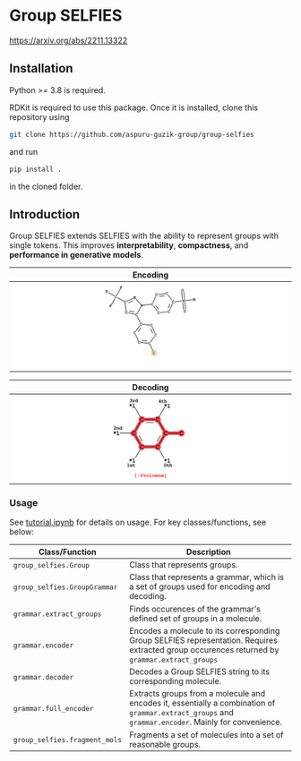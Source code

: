 # Group SELFIES
https://arxiv.org/abs/2211.13322

## Installation
Python >= 3.8 is required.

RDKit is required to use this package. Once it is installed, clone this repository using
```bash
git clone https://github.com/aspuru-guzik-group/group-selfies
```
and run
```bash
pip install .
```
in the cloned folder.

## Introduction
Group SELFIES extends SELFIES with the ability to represent groups with single tokens. This improves **interpretability**, **compactness**, and **performance in generative models**.

| Encoding |
|:--:|
| ![Encoding process](graphics/encoding.gif) |

| Decoding |
|:--:|
| ![Decoding process](graphics/decoding.gif) |



### Usage
See [tutorial.ipynb](tutorial/tutorial.ipynb) for details on usage. For key classes/functions, see below:

| Class/Function                              | Description                                                       |
| ------------------------------------- | ----------------------------------------------------------------- |
| ``group_selfies.Group``                   | Class that represents groups. |
| ``group_selfies.GroupGrammar``                   | Class that represents a grammar, which is a set of groups used for encoding and decoding. |
| ``grammar.extract_groups``             | Finds occurences of the grammar's defined set of groups in a molecule.       |
| ``grammar.encoder``             | Encodes a molecule to its corresponding Group SELFIES representation. Requires extracted group occurences returned by ``grammar.extract_groups``          |
| ``grammar.decoder`` | Decodes a Group SELFIES string to its corresponding molecule.        |
| ``grammar.full_encoder``       | Extracts groups from a molecule and encodes it, essentially a combination of ``grammar.extract_groups`` and ``grammar.encoder``. Mainly for convenience. |
| ``group_selfies.fragment_mols``       | Fragments a set of molecules into a set of reasonable groups.       |
